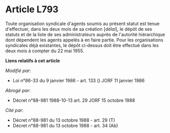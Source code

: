 # Article L793

Toute organisation syndicale d'agents soumis au présent statut est tenue d'effectuer, dans les deux mois de sa création
[*délai*], le dépôt de ses statuts et de la liste de ses administrateurs auprès de l'autorité hiérarchique dont dépendent les
agents appelés à en faire partie. Pour les organisations syndicales déjà existantes, le dépôt ci-dessus doit être effectué
dans les deux mois à compter du 22 mai 1955.

**Liens relatifs à cet article**

_Modifié par_:

  - Loi n°86-33 du 9 janvier 1986 - art. 133 () JORF 11 janvier 1986

_Abrogé par_:

  - Décret n°88-981 1988-10-13 art. 29 JORF 15 octobre 1988

_Cité par_:

  - Décret n°88-981 du 13 octobre 1988 - art. 29 (T)
  - Décret n°88-981 du 13 octobre 1988 - art. 34 (Ab)
